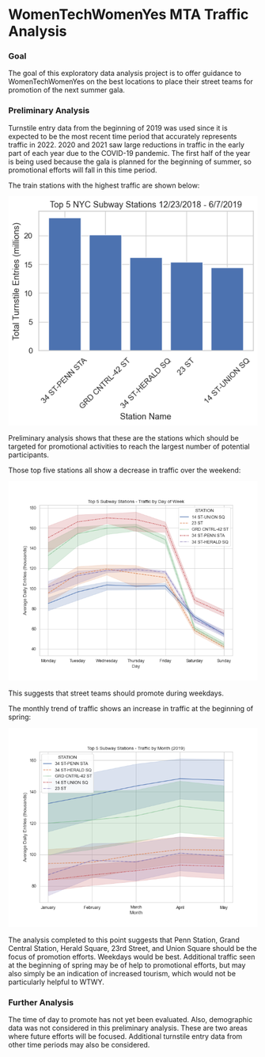 # WomenTechWomenYes MTA Traffic Analysis

### Goal
The goal of this exploratory data analysis project is to offer guidance to WomenTechWomenYes on the best locations to place their street teams for promotion of the next summer gala.

### Preliminary Analysis
Turnstile entry data from the beginning of 2019 was used since it is expected to be the most recent time period that accurately represents traffic in 2022. 2020 and 2021 saw large reductions in traffic in the early part of each year due to the COVID-19 pandemic. The first half of the year is being used because the gala is planned for the beginning of summer, so promotional efforts will fall in this time period.

The train stations with the highest traffic are shown below:

![top 5 stations](top_5_stations.png)

Preliminary analysis shows that these are the stations which should be targeted for promotional activities to reach the largest number of potential participants.

Those top five stations all show a decrease in traffic over the weekend:

![daily traffic](daily_traffic.png)

This suggests that street teams should promote during weekdays.

The monthly trend of traffic shows an increase in traffic at the beginning of spring:

![monthly traffic](monthly_traffic.png)

The analysis completed to this point suggests that Penn Station, Grand Central Station, Herald Square, 23rd Street, and Union Square should be the focus of promotion efforts. Weekdays would be best. Additional traffic seen at the beginning of spring may be of help to promotional efforts, but may also simply be an indication of increased tourism, which would not be particularly helpful to WTWY.

### Further Analysis
The time of day to promote has not yet been evaluated. Also, demographic data was not considered in this preliminary analysis. These are two areas where future efforts will be focused. Additional turnstile entry data from other time periods may also be considered.